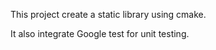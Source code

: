 This project create a static library using cmake.  

It also integrate Google test for unit testing.